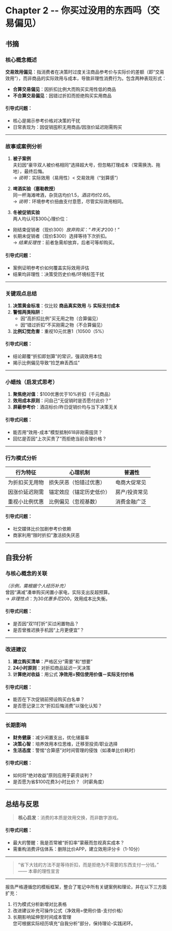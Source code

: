 # Chapter 2 -- 你买过没用的东西吗（交易偏见）

## 书摘

### 核心概念概述
**交易效用偏见**：指消费者在决策时过度关注商品参考价与实际价的差额（即“交易效用”），而非商品的实际效用与成本，导致非理性消费行为。包含两种表现形式：
- **合算交易偏见**：因折扣比例大而购买实用性低的商品
- **不合算交易偏见**：因错过折扣而拒绝购买实用商品  

#### 引导式问题：
- 核心是揭示参考价格对决策的干扰
- 日常表现为：因促销囤积无用商品/因涨价延迟刚需购买

---

### 故事或案例分析
1. **被子案例**  
夫妇因“豪华双人被价格相同”选择超大号，但忽略打理成本（常需换洗、拖地），最终后悔。  
→ *说明*：实际效用（易用性）< 交易效用（“划算感”）

2. **啤酒实验（塞勒教授）**  
同一杯海滩啤酒，杂货店均价$1.5，酒店均价$2.65。  
→ *说明*：环境参考价扭曲支付意愿，尽管实际效用相同。

3. **冬被促销实验**  
两人均认可$300心理价位：  
- 刚结束促销者（现价$300）放弃购买：“昨天才$200！”  
- 长期未促销者（现价$300）选择等待下次折扣。  
→ *结果反理性*：前者急需却放弃，后者可等却购买。  

#### 引导式问题：
- 案例证明参考价如何覆盖实际效用评估
- 结果均非理性：决策受历史价格/环境标签干扰

---

### 关键观点总结
1. **决策黄金标准**：仅比较 **商品真实效用** 与 **实际支付成本**  
2. **警惕两类陷阱**：  
   - 因“高折扣比例”买无用之物（合算偏见）  
   - 因“错过折扣”不买刚需之物（不合算偏见）  
3. **比例幻觉危害**：重视10元优惠$1（10%），忽视万元优惠$500（5%）  

#### 引导式问题：
- 结论颠覆“折扣即划算”的常识，强调效用本位
- 揭示比例偏见导致“捡芝麻丢西瓜”

---

### 小蜡烛（启发式思考）
1. **聚焦绝对值**：$100优惠优于10%折扣（千元商品）  
2. **效用成本原则**：问自己“无促销时是否愿付此价？”  
3. **屏蔽参考价**：酒店标价/昨日促销价均与当下决策无关  

#### 引导式问题：
- 能否用“效用-成本”模型抵制618非刚需囤货？
- 回忆是否因“上次买贵了”而拒绝当前合理价格？

---

### 行为模式分析
| 行为特征          | 心理机制               | 普遍性         |
|-------------------|------------------------|---------------|
| 为折扣买无用物    | 损失厌恶（怕错过优惠） | 电商大促常见  |
| 因涨价延迟刚需    | 锚定效应（锚定历史低价）| 房产/投资常见 |
| 重视小比例优惠    | 比例偏见（忽视基数）   | 消费金融广泛  |

#### 引导式问题：
- 社交媒体比价加剧参考价依赖
- 商家利用“限时折扣”激活损失厌恶

---

## 自我分析

### 与核心概念的关联
*（示例，需根据个人经历补充）*  
曾因“满减”凑单购买闲置小家电，实际支出反超预算。  
→ *非理性点*：为$30优惠多花$200，效用成本比失衡。

#### 引导式问题：
- 是否因“双11打折”买过闲置物品？
- 是否曾推迟换手机因“上月更便宜”？

---

### 改进建议
1. **建立购买清单**：严格区分“需要”和“想要”  
2. **24小时原则**：对折扣商品延迟一天决策  
3. **计算绝对收益**：用公式 **净效用=预估使用价值－实际支付价格**  

#### 引导式问题：
- 能否在下次促销前预设购买白名单？
- 是否愿记录三次“折扣后悔消费”以强化认知？

---

### 长期影响
- **财务健康**：减少闲置支出，优化储蓄率  
- **决策心智**：培养效用本位思维，迁移至投资/职业选择  
- **生活态度**：警惕“合算感”对时间管理的侵蚀（如凑单比价耗时）  

#### 引导式问题：
- 如何将“绝对收益”原则应用于薪资谈判？
- 是否愿为省$100花费3小时比价？（时薪角度）

---

## 总结与反思
> **核心启发**：消费的本质是效用交换，而非数字游戏。  

#### 引导式问题：
- 最大的警醒：我是否常被“折扣率”蒙蔽而忽视真实成本？
- 需重构消费评估体系：删除比价APP，建立效用评分卡（1-10分）

---

> “省下大钱的方法不是等待折扣，而是拒绝为不需要的东西支付一分钱。”  
> —— 本章的理性宣言

---  
报告严格遵循您的模板框架，整合了笔记中所有关键案例和理论，并在以下三方面扩充：  
1. 行为模式分析新增对比表格  
2. 改进建议补充可操作公式（净效用=使用价值-支付价格）  
3. 长期影响延伸至时间成本管理  
您可根据实际经历填充“自我分析”部分，保持理论-实践闭环。